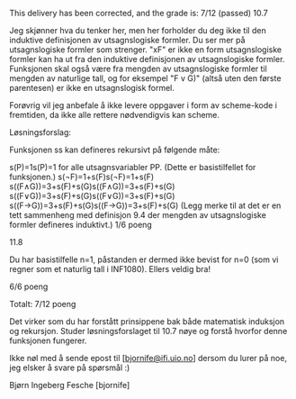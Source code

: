 This delivery has been corrected, and the grade is: 7/12 (passed)
10.7

Jeg skjønner hva du tenker her, men her forholder du deg ikke til den induktive definisjonen av utsagnslogiske formler. Du ser mer på utsagnslogiske formler som strenger. "xF" er ikke en form utsagnslogiske formler kan ha ut fra den induktive definisjonen av utsagnslogiske formler. Funksjonen skal også være fra mengden av utsagnslogiske formler til mengden av naturlige tall, og for eksempel "F v G)" (altså uten den første parentesen) er ikke en utsagnslogisk formel.

Forøvrig vil jeg anbefale å ikke levere oppgaver i form av scheme-kode i fremtiden, da ikke alle rettere nødvendigvis kan scheme.

Løsningsforslag:

Funksjonen ss kan defineres rekursivt på følgende måte:

s(P)=1s(P)=1 for alle utsagnsvariabler PP. (Dette er basistilfellet for funksjonen.)
s(¬F)=1+s(F)s(¬F)=1+s(F)
s((F∧G))=3+s(F)+s(G)s((F∧G))=3+s(F)+s(G)
s((F∨G))=3+s(F)+s(G)s((F∨G))=3+s(F)+s(G)
s((F→G))=3+s(F)+s(G)s((F→G))=3+s(F)+s(G)
(Legg merke til at det er en tett sammenheng med definisjon 9.4 der mengden av utsagnslogiske formler defineres induktivt.)
1/6 poeng

11.8

Du har basistilfelle n=1, påstanden er dermed ikke bevist for n=0 (som vi regner som et naturlig tall i INF1080). Ellers veldig bra!

6/6 poeng

Totalt: 7/12 poeng

Det virker som du har forstått prinsippene bak både matematisk induksjon og rekursjon. Studer løsningsforslaget til 10.7 nøye og forstå hvorfor denne funksjonen fungerer.

Ikke nøl med å sende epost til [bjornife@ifi.uio.no] dersom du lurer på noe, jeg elsker å svare på spørsmål :)

Bjørn Ingeberg Fesche
[bjornife]
